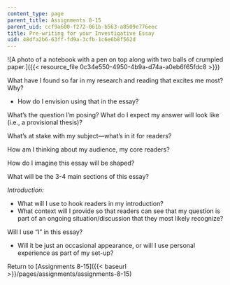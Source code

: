```yaml
---
content_type: page
parent_title: Assignments 8-15
parent_uid: ccf9a600-f272-061b-b563-a8509e776eec
title: Pre-writing for your Investigative Essay
uid: 48dfa2b6-63ff-fd9a-3cfb-1c6e6b8f562d
---
```


![A photo of a notebook with a pen on top along with two balls of crumpled paper.]({{< resource_file 0c34e550-4950-4b9a-d74a-a0eb6f65fdc8 >}})

What have I found so far in my research and reading that excites me most? Why?

*   How do I envision using that in the essay?

What’s the question I’m posing? What do I expect my answer will look like (i.e., a provisional thesis)?

What’s at stake with my subject—what’s in it for readers?

How am I thinking about my audience, my core readers?

How do I imagine this essay will be shaped?

What will be the 3-4 main sections of this essay?

_Introduction:_

*   What will I use to hook readers in my introduction?
*   What context will I provide so that readers can see that my question is part of an ongoing situation/discussion that they most likely recognize?

Will I use “I” in this essay?

*   Will it be just an occasional appearance, or will I use personal experience as part of my set-up?

Return to [Assignments 8-15]({{< baseurl >}}/pages/assignments/assignments-8-15)